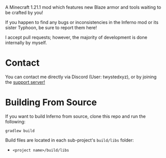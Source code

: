 A Minecraft 1.21.1 mod which features new Blaze armor and tools waiting to be crafted by you!

If you happen to find any bugs or inconsistencies in the Inferno mod or its sister Typhoon, be sure to report them here!

I accept pull requests; however, the majority of development is done internally by myself.

# Contact
You can contact me directly via Discord (User: twystedxyz), or by joining the [support server!](https://discord.gg/qN5sshCsVz)


# Building From Source

If you want to build Inferno from source, clone this repo and run the following:

```
gradlew build
```

Build files are located in each sub-project's `build/libs` folder:

- `<project name>/build/libs`
